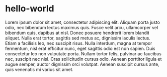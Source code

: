 # hello-world
Lorem ipsum dolor sit amet, consectetur adipiscing elit. Aliquam porta justo odio, nec bibendum lectus maximus quis. Fusce velit arcu, ullamcorper vel bibendum quis, dapibus at nisl. Donec posuere hendrerit lorem blandit aliquet. Nulla erat tortor, sagittis sed metus ac, dignissim iaculis lectus. Etiam a facilisis leo, nec suscipit risus. Nulla interdum, magna at tempor fermentum, nisl erat efficitur nunc, eget sagittis odio est non sapien. Duis consectetur leo non vulputate porta. Nullam tortor felis, pulvinar ac faucibus nec, suscipit nec nisl. Cras sollicitudin cursus odio. Aenean porttitor ligula et augue semper, auctor dignissim orci volutpat. Aenean suscipit cursus ante, quis venenatis mi varius sit amet.

